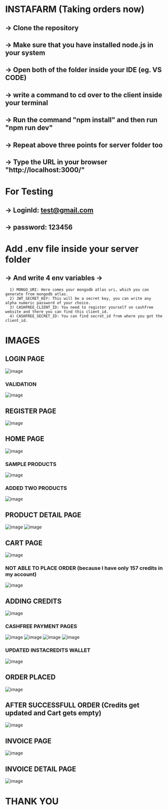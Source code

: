 # INSTAFARM (Taking orders now)

## -> Clone the repository
## -> Make sure that you have installed node.js in your system
## -> Open both of the folder inside your IDE (eg. VS CODE)
## -> write a command to cd over to the client inside your terminal
## -> Run the command "npm install" and then run "npm run dev"
## -> Repeat above three points for server folder too
## -> Type the URL in your browser "http://localhost:3000/"

# For Testing
## -> LoginId: test@gmail.com
## -> password: 123456

# Add .env file inside your server folder
## -> And write 4 env variables ->
      1) MONGO_URI: Here comes your mongodb atlas uri, which you can generate from mongodb atlas.
      2) JWT_SECRET_KEY: This will be a secret key, you can write any alpha numeric password of your choice.
      3) CASHFREE_CLIENT_ID: You need to register yourself on cashfree website and there you can find this client_id.
      4) CASHFREE_SECRET_ID: You can find secret_id from where you got the client_id.


# IMAGES
## LOGIN PAGE
![image](https://github.com/Abhishek-cyber-coder/instafarm/assets/73644119/4562dcbf-2afd-4d08-8fb8-31c66189c599)
### VALIDATION
![image](https://github.com/Abhishek-cyber-coder/instafarm/assets/73644119/3f0feb97-54d4-4326-9211-46bdf4eabd58)


## REGISTER PAGE
![image](https://github.com/Abhishek-cyber-coder/instafarm/assets/73644119/de7e6c2e-8654-49ba-bdd2-a2dfc17db0bc)

## HOME PAGE
![image](https://github.com/Abhishek-cyber-coder/instafarm/assets/73644119/4493e555-95a5-4e8d-9788-9fd20de5884e)
### SAMPLE PRODUCTS
![image](https://github.com/Abhishek-cyber-coder/instafarm/assets/73644119/5e93f1e7-d74c-4cb2-a2da-227c311b8231)
### ADDED TWO PRODUCTS
![image](https://github.com/Abhishek-cyber-coder/instafarm/assets/73644119/14c1a2b4-d491-4a48-991c-8c5cf7b5119e)

## PRODUCT DETAIL PAGE
![image](https://github.com/Abhishek-cyber-coder/instafarm/assets/73644119/be03542e-d8ad-4686-bf72-3c76e43fb3a3)
![image](https://github.com/Abhishek-cyber-coder/instafarm/assets/73644119/57cd0a6b-014d-473f-a910-2dbe1d97fabb)

## CART PAGE
![image](https://github.com/Abhishek-cyber-coder/instafarm/assets/73644119/efb9f6ac-d2de-49e8-b7b0-3fcc50a193a9)
### NOT ABLE TO PLACE ORDER (because I have only 157 credits in my account)
![image](https://github.com/Abhishek-cyber-coder/instafarm/assets/73644119/0aca77fc-c9e3-4192-81b8-e8ec2823379e)

## ADDING CREDITS
![image](https://github.com/Abhishek-cyber-coder/instafarm/assets/73644119/6c06c1fc-613b-4240-9d8e-56aac7c00e1b)
### CASHFREE PAYMENT PAGES
![image](https://github.com/Abhishek-cyber-coder/instafarm/assets/73644119/71a51e12-d6c3-4977-9e7c-e1961c8570ba)
![image](https://github.com/Abhishek-cyber-coder/instafarm/assets/73644119/1529b38f-df81-4d56-ab80-9b2d56317c2a)
![image](https://github.com/Abhishek-cyber-coder/instafarm/assets/73644119/8e67eb18-057f-4882-976e-d546952afdc8)
![image](https://github.com/Abhishek-cyber-coder/instafarm/assets/73644119/f480fb9a-2574-4318-90e6-80b1f5fb7299)
### UPDATED INSTACREDITS WALLET
![image](https://github.com/Abhishek-cyber-coder/instafarm/assets/73644119/217703b9-6395-4a4d-b95e-374804d37b73)

## ORDER PLACED
![image](https://github.com/Abhishek-cyber-coder/instafarm/assets/73644119/af0bcf13-cb2b-4ca8-8e24-f48e2fd4f469)
## AFTER SUCCESSFULL ORDER (Credits get updated and Cart gets empty)
![image](https://github.com/Abhishek-cyber-coder/instafarm/assets/73644119/02f943f3-bdbd-405a-99c2-bb0c8d872a24)


## INVOICE PAGE
![image](https://github.com/Abhishek-cyber-coder/instafarm/assets/73644119/fd422970-9cc9-4b36-b87d-5e906821e997)

## INVOICE DETAIL PAGE
![image](https://github.com/Abhishek-cyber-coder/instafarm/assets/73644119/d9e55a7d-4846-40a0-bfd4-f1cc3118cf62)

# THANK YOU


